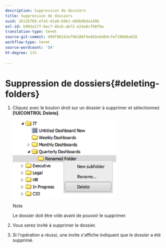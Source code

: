 ```yaml
---
description: Suppression de dossiers
title: Suppression de dossiers
uuid: 26126769-efa5-41a0-b9b1-dddb0bda149b
exl-id: b903a177-0ac7-4bc6-ab72-e24a8cf68f6a
translation-type: tm+mt
source-git-commit: d9df90242ef96188f4e4b5e6d04cfef196b0a628
workflow-type: tm+mt
source-wordcount: '54'
ht-degree: 11%

---
```


# Suppression de dossiers{#deleting-folders}

1. Cliquez avec le bouton droit sur un dossier à supprimer et sélectionnez **[!UICONTROL Delete]**.

   ![](assets/delete_folder.png)

   >[!NOTE]
   >
   >Le dossier doit être vide avant de pouvoir le supprimer.

1. Vous serez invité à supprimer le dossier.
1. Si l&#39;opération a réussi, une invite s&#39;affiche indiquant que le dossier a été supprimé.
